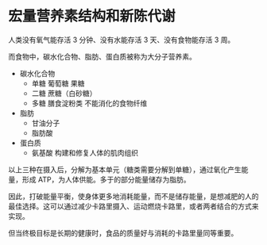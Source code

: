 # 宏量营养素结构和新陈代谢

人类没有氧气能存活 3 分钟、没有水能存活 3 天、没有食物能存活 3 周。

而食物中，碳水化合物、脂肪、蛋白质被称为大分子营养素。

- 碳水化合物
    - 单糖 葡萄糖 果糖
    - 二糖 蔗糖（白砂糖）
    - 多糖 膳食淀粉类 不能消化的食物纤维
- 脂肪
    - 甘油分子
    - 脂肪酸
- 蛋白质
    - 氨基酸 构建和修复人体的肌肉组织

以上三种在摄入后，分解为基本单元（糖类需要分解到单糖），通过氧化产生能量，形成 ATP，为人体供能。多于的部分能量储存为脂肪。

因此，打破能量平衡，使身体更多地消耗能量，而不是储存能量，是想减肥的人的最佳选择。这可以通过减少卡路里摄入、运动燃烧卡路里，或者两者结合的方式来实现。

但当终极目标是长期的健康时，食品的质量好与消耗的卡路里量同等重要。
